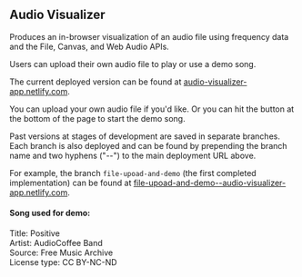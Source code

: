 ## Audio Visualizer

Produces an in-browser visualization of an audio file using frequency data and
the File, Canvas, and Web Audio APIs.

Users can upload their own audio file to play or use a demo song.

The current deployed version can be found at [audio-visualizer-app.netlify.com](https://audio-visualizer-app.netlify.com).

You can upload your own audio file if you'd like. Or you can hit the
button at the bottom of the page to start the demo song.

Past versions at stages of development are saved in separate branches. Each branch
is also deployed and can be found by prepending the branch name and two hyphens ("--")
to the main deployment URL above.

For example, the branch `file-upoad-and-demo` (the first completed implementation) can be found at [file-upoad-and-demo--audio-visualizer-app.netlify.com](https://file-upoad-and-demo--audio-visualizer-app.netlify.com).

#### Song used for demo:

Title: Positive \
Artist: AudioCoffee Band \
Source: Free Music Archive \
License type: CC BY-NC-ND
